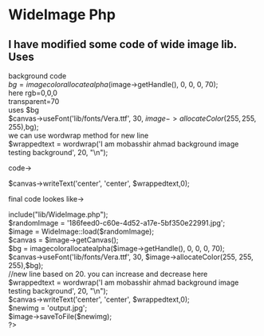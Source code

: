# WideImage Php
I have modified some code of wide image lib.
Uses
-------
background code <br />
$bg = imagecolorallocatealpha($image->getHandle(), 0, 0, 0, 70); <br />
here rgb=0,0,0 <br />
transparent=70 <br />
uses $bg <br />
$canvas->useFont('lib/fonts/Vera.ttf', 30, $image->allocateColor(255, 255, 255),$bg); <br />
we can use wordwrap method for new line  <br />
$wrappedtext = wordwrap('I am mobasshir ahmad background image testing background', 20, "\n"); <br />

code-> <br />

$canvas->writeText('center', 'center', $wrappedtext,0); <br />



final code lookes like-> <br />
<?php <br />

include("lib/WideImage.php"); <br />

$randomImage = '186feed0-c60e-4d52-a17e-5bf350e22991.jpg'; <br />
$image = WideImage::load($randomImage); <br />

$canvas = $image->getCanvas(); <br />

$bg = imagecolorallocatealpha($image->getHandle(), 0, 0, 0, 70); <br />

$canvas->useFont('lib/fonts/Vera.ttf', 30, $image->allocateColor(255, 255, 255),$bg); <br />
//new line based on 20. you can increase and decrease here <br />
$wrappedtext = wordwrap('I am mobasshir ahmad background image testing background', 20, "\n"); <br />


$canvas->writeText('center', 'center', $wrappedtext,0); <br />


$newimg = 'output.jpg'; <br />

$image->saveToFile($newimg);<br />


?>



